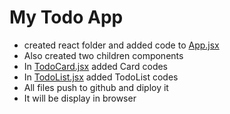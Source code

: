 # My Todo App
- created react folder and added code to [App.jsx](./src/App.jsx)
- Also created two children components 
- In [TodoCard.jsx](./src/components/TodoCard.jsx) added Card codes
- In [TodoList.jsx](./src/components/TodoList.jsx) added TodoList codes
- All files push to github and diploy it
- It will be display in browser
